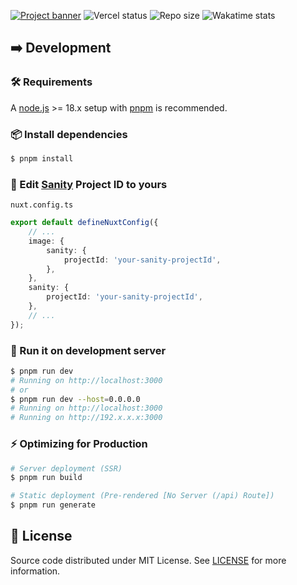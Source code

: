 [![Project banner](https://cdn.upload.systems/uploads/dHldOBCN.webp)](https://www.falcxxdev.cyou)
![Vercel status](https://img.shields.io/github/deployments/gifaldyazkaa/falcxxdev.cyou/Production?label=Vercel&logo=vercel&logoColor=%23000&style=for-the-badge) ![Repo size](https://img.shields.io/github/repo-size/gifaldyazkaa/falcxxdev.cyou?logo=github&style=for-the-badge) ![Wakatime stats](https://wakatime.com/badge/user/aac434b8-a027-4f92-ac90-e5b2ae48b541/project/67fe8ea2-3fe3-4f1c-b837-fe554b8e01e0.svg?style=for-the-badge)

## ➡️ Development

### 🛠️ Requirements

A [node.js](https://nodejs.org) >= 18.x setup with [pnpm](https://pnpm.io) is recommended.

### 📦 Install dependencies

```sh
$ pnpm install
```

### 📝 Edit [Sanity](https://sanity.io) Project ID to yours

`nuxt.config.ts`

```ts
export default defineNuxtConfig({
    // ...
    image: {
        sanity: {
            projectId: 'your-sanity-projectId',
        },
    },
    sanity: {
        projectId: 'your-sanity-projectId',
    },
    // ...
});
```

### 🏃 Run it on development server

```sh
$ pnpm run dev
# Running on http://localhost:3000
# or
$ pnpm run dev --host=0.0.0.0
# Running on http://localhost:3000
# Running on http://192.x.x.x:3000
```

### ⚡ Optimizing for Production

```sh
# Server deployment (SSR)
$ pnpm run build

# Static deployment (Pre-rendered [No Server (/api) Route])
$ pnpm run generate
```

## 📃️ License

Source code distributed under MIT License. See [LICENSE](./LICENSE) for more information.
